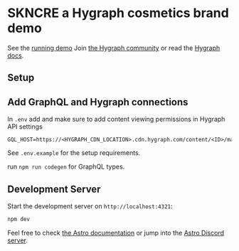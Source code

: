 # SKNCRE a Hygraph cosmetics brand demo

See the [running demo](https://skncre-cosmetics-hygraph-astro.vercel.app/)
Join [the Hygraph community](https://slack.hygraph.com) or read the [Hygraph docs](https://hygraph.com/docs).

## Setup

## Add GraphQL and Hygraph connections

In `.env` add and make sure to add content viewing permissions in Hygraph API settings

```
GQL_HOST=https://<HYGRAPH_CDN_LOCATION>.cdn.hygraph.com/content/<ID>/master
```

See `.env.example` for the setup requirements.

run `npm run codegen` for GraphQL types.

## Development Server

Start the development server on `http://localhost:4321`:

```bash
npm dev
```

Feel free to check [the Astro documentation](https://docs.astro.build) or jump into the [Astro Discord server](https://astro.build/chat).
